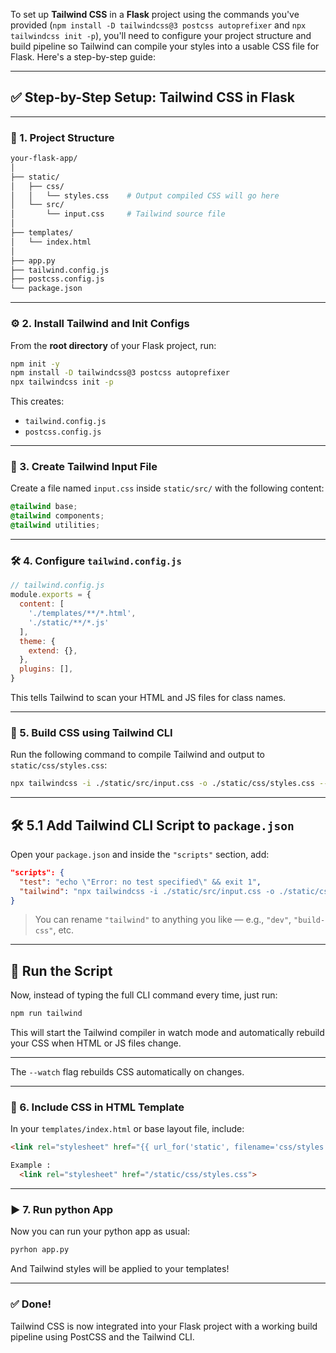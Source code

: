 To set up **Tailwind CSS** in a **Flask** project using the commands you've provided (`npm install -D tailwindcss@3 postcss autoprefixer` and `npx tailwindcss init -p`), you'll need to configure your project structure and build pipeline so Tailwind can compile your styles into a usable CSS file for Flask. Here's a step-by-step guide:

---

## ✅ Step-by-Step Setup: Tailwind CSS in Flask

---

### 📁 1. Project Structure

```bash
your-flask-app/
│
├── static/
│   ├── css/
│   │   └── styles.css    # Output compiled CSS will go here
│   └── src/
│       └── input.css     # Tailwind source file
│
├── templates/
│   └── index.html
│
├── app.py
├── tailwind.config.js
├── postcss.config.js
└── package.json
```

---

### ⚙️ 2. Install Tailwind and Init Configs

From the **root directory** of your Flask project, run:

```bash
npm init -y
npm install -D tailwindcss@3 postcss autoprefixer
npx tailwindcss init -p
```

This creates:

- `tailwind.config.js`
- `postcss.config.js`

---

### 📄 3. Create Tailwind Input File

Create a file named `input.css` inside `static/src/` with the following content:

```css
@tailwind base;
@tailwind components;
@tailwind utilities;
```

---

### 🛠️ 4. Configure `tailwind.config.js`

```js
// tailwind.config.js
module.exports = {
  content: [
    './templates/**/*.html',
    './static/**/*.js'
  ],
  theme: {
    extend: {},
  },
  plugins: [],
}
```

This tells Tailwind to scan your HTML and JS files for class names.

---

### 🧠 5. Build CSS using Tailwind CLI

Run the following command to compile Tailwind and output to `static/css/styles.css`:

```bash
npx tailwindcss -i ./static/src/input.css -o ./static/css/styles.css --watch
```

---

## 🛠️ 5.1 Add Tailwind CLI Script to `package.json`

Open your `package.json` and inside the `"scripts"` section, add:

```json
"scripts": {
  "test": "echo \"Error: no test specified\" && exit 1",
  "tailwind": "npx tailwindcss -i ./static/src/input.css -o ./static/css/styles.css --watch"
}
```

> You can rename `"tailwind"` to anything you like — e.g., `"dev"`, `"build-css"`, etc.

---

## 🚀 Run the Script

Now, instead of typing the full CLI command every time, just run:

```bash
npm run tailwind
```

This will start the Tailwind compiler in watch mode and automatically rebuild your CSS when HTML or JS files change.

---





The `--watch` flag rebuilds CSS automatically on changes.

---

### 🧩 6. Include CSS in HTML Template

In your `templates/index.html` or base layout file, include:

```html
<link rel="stylesheet" href="{{ url_for('static', filename='css/styles.css') }}">

Example :
  <link rel="stylesheet" href="/static/css/styles.css">

```

---

### ▶️ 7. Run python App

Now you can run your python app as usual:

```bash
pyrhon app.py
```

And Tailwind styles will be applied to your templates!

---

### ✅ Done!

Tailwind CSS is now integrated into your Flask project with a working build pipeline using PostCSS and the Tailwind CLI.
